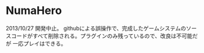 NumaHero
========
2013/10/27 開発中止。
githubによる誤操作で、完成したゲームシステムのソースコードがすべて削除される。プラグインのみ残っているので、改良は不可能だが
一応プレイはできる。
